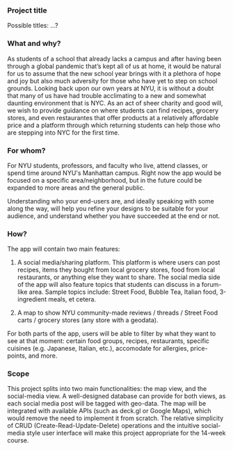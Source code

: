 ### Project title
Possible titles: ...?

### What and why?
As students of a school that already lacks a campus and after having been through a global pandemic that’s kept all of us at home, it would be natural for us to assume that the new school year brings with it a plethora of hope and joy but also much adversity for those who have yet to step on school grounds. Looking back upon our own years at NYU, it is without a doubt that many of us have had trouble acclimating to a new and somewhat daunting environment that is NYC. As an act of sheer charity and good will, we wish to provide guidance on where students can find recipes, grocery stores, and even restaurantes that offer products at a relatively affordable price and a platform through which returning students can help those who are stepping into NYC for the first time.

### For whom?
For NYU students, professors, and faculty who live, attend classes, or spend time around NYU's Manhattan campus. Right now the app would be focused on a specific area/neighborhood, but in the future could be expanded to more areas and the general public. 

Understanding who your end-users are, and ideally speaking with some along the way, will help you refine your designs to be suitable for your audience, and understand whether you have succeeded at the end or not.

### How?
The app will contain two main features:
1. A social media/sharing platform. This platform is where users can post recipes, items they bought from local grocery stores, food from local restaurants, or anything else they want to share. The social media side of the app will also feature topics that students can discuss in a forum-like area. Sample topics include: Street Food, Bubble Tea, Italian food, 3-ingredient meals, et cetera. 

2. A map to show NYU community-made reviews / threads / Street Food carts / grocery stores (any store with a geodata). 

For both parts of the app, users will be able to filter by what they want to see at that moment: certain food groups, recipes, restaurants, specific cuisines (e.g. Japanese, Italian, etc.), accomodate for allergies, price-points, and more. 

### Scope
This project splits into two main functionalities: the map view, and the social-media view.  A well-designed database can provide for both views, as each social media post will be tagged with geo-data. The map will be integrated with available APIs (such as deck.gl or Google Maps), which would remove the need to implement it from scratch. The relative simplicity of CRUD (Create-Read-Update-Delete) operations and the intuitive social-media style user interface will make this project appropriate for the 14-week course.
